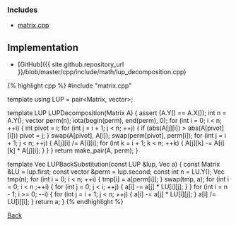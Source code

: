 ### Includes

- [matrix.cpp](matrix)

## Implementation

- [GitHub]({{ site.github.repository_url }}/blob/master/cpp/include/math/lup_decomposition.cpp)

{% highlight cpp %}
#include "matrix.cpp"

template <typename T> using LUP = pair<Matrix<T>, vector<int>>;

template <typename T>
LUP<T> LUPDecomposition(Matrix<T> A) {
  assert (A.Y() == A.X());
  int n = A.Y();
  vector<int> perm(n);
  iota(begin(perm), end(perm), 0);
  for (int i = 0; i < n; ++i) {
    int pivot = i;
    for (int j = i + 1; j < n; ++j) {
      if (abs(A[j][i]) > abs(A[pivot][i])) pivot = j;
    }
    swap(A[pivot], A[i]);
    swap(perm[pivot], perm[i]);
    for (int j = i + 1; j < n; ++j) {
      A[j][i] /= A[i][i];
      for (int k = i + 1; k < n; ++k) {
        A[j][k] -= A[i][k] * A[j][i];
      }
    }
  }
  return make_pair(A, perm);
}

template <typename T>
Vec<T> LUPBackSubstitution(const LUP<T> &lup, Vec<T> a) {
  const Matrix<T> &LU = lup.first;
  const vector<int> &perm = lup.second;
  const int n = LU.Y();
  Vec<T> tmp(n);
  for (int i = 0; i < n; ++i) {
    tmp[i] = a[perm[i]];
  }
  swap(tmp, a);
  for (int i = 0; i < n ;++i) {
    for (int j = 0; j < i; ++j) {
      a[i] -= a[j] * LU[i][j];
    }
  }
  for (int i = n - 1; i >= 0; --i) {
    for (int j = i + 1; j < n; ++j) {
      a[i] -= a[j] * LU[i][j];
    }
    a[i] /= LU[i][i];
  }
  return a;
}
{% endhighlight %}

[Back](../..)

